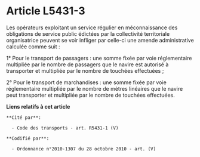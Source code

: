 # Article L5431-3

Les opérateurs exploitant un service régulier en méconnaissance des obligations de service public édictées par la
collectivité territoriale organisatrice peuvent se voir infliger par celle-ci une amende administrative calculée comme suit :

1° Pour le transport de passagers : une somme fixée par voie réglementaire multipliée par le nombre de passagers que le
navire est autorisé à transporter et multipliée par le nombre de touchées effectuées ;

2° Pour le transport de marchandises : une somme fixée par voie réglementaire multipliée par le nombre de mètres linéaires
que le navire peut transporter et multipliée par le nombre de touchées effectuées.

**Liens relatifs à cet article**

	**Cité par**:

	  - Code des transports - art. R5431-1 (V)

	**Codifié par**:

	  - Ordonnance n°2010-1307 du 28 octobre 2010 - art. (V)
